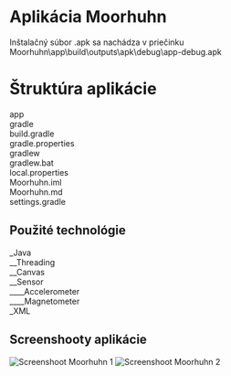 # Aplikácia Moorhuhn

Inštalačný súbor .apk sa nachádza v priečinku <br />
Moorhuhn\app\build\outputs\apk\debug\app-debug.apk <br />


# Štruktúra aplikácie

app <br />
gradle <br />
build.gradle <br />
gradle.properties <br />
gradlew <br />
gradlew.bat <br />
local.properties <br />
Moorhuhn.iml <br />
Moorhuhn.md <br />
settings.gradle <br />

## Použité technológie

_Java <br />
	__Threading <br />
	__Canvas <br />
	__Sensor <br />
		____Accelerometer <br />
		____Magnetometer <br />
_XML <br />

## Screenshooty aplikácie

![Screenshoot Moorhuhn 1](https://preview.ibb.co/bE4MdL/Screenshot-2018-11-05-08-44-40-315-com-mate-bence-moorhuhn.png)
![Screenshoot Moorhuhn 2](https://preview.ibb.co/b4ysk0/Screenshot-2018-11-05-08-45-05-417-com-mate-bence-moorhuhn.png)
